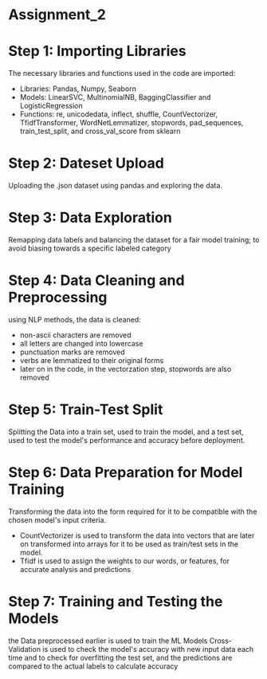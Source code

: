 # Assignment_2

# Step 1: Importing Libraries
The necessary libraries and functions used in the code are imported:
- Libraries: Pandas, Numpy, Seaborn
- Models: LinearSVC, MultinomialNB, BaggingClassifier and LogisticRegression
- Functions: re, unicodedata, inflect, shuffle, CountVectorizer, TfidfTransformer, WordNetLemmatizer, stopwords, pad_sequences, train_test_split,  and cross_val_score from sklearn

# Step 2: Dateset Upload
Uploading the .json dataset using pandas and exploring the data.

# Step 3: Data Exploration
Remapping data labels and balancing the dataset for a fair model training; to avoid biasing towards a specific labeled category

# Step 4: Data Cleaning and Preprocessing
using NLP methods, the data is cleaned:
- non-ascii characters are removed
- all letters are changed into lowercase
- punctuation marks are removed
- verbs are lemmatized to their original forms
- later on in the code, in the vectorzation step, stopwords are also removed

# Step 5: Train-Test Split
Splitting the Data into a train set, used to train the model, and a test set, used to test the model's performance and accuracy before deployment.

# Step 6: Data Preparation for Model Training
Transforming the data into the form required for it to be compatible with the chosen model's input criteria.
- CountVectorizer is used to transform the data into vectors that are later on transformed into arrays for it to be used as train/test sets in the model.
- Tfidf is used to assign the weights to our words, or features, for accurate analysis and predictions

# Step 7: Training and Testing the Models
the Data preprocessed earlier is used to train the ML Models
Cross-Validation is used to check the model's accuracy with new input data each time and to check for overfitting
the test set, and the predictions are compared to the actual labels to calculate accuracy
